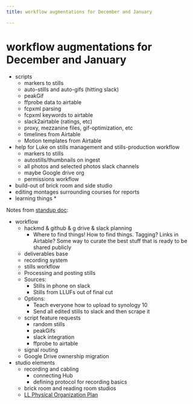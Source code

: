 ```yaml
---
title: workflow augmentations for December and January

---
```


# workflow augmentations for December and January

* scripts
    * markers to stills
    * auto-stills and auto-gifs (hitting slack)
    * peakGif
    * ffprobe data to airtable
    * fcpxml parsing
    * fcpxml keywords to airtable
    * slack2airtable (ratings, etc)
    * proxy, mezzanine files, gif-optimization, etc
    * timelines from Airtable
    * Motion templates from Airtable
* help for Luke on stills management and stills-production workflow
    * markers to stills
    * autostills/thumbnails on ingest
    * all photos and selected photos slack channels
    * maybe Google drive org
    * permissions workflow
* build-out of brick room and side studio
* editing montages surrounding courses for reports
* learning things
    * 







Notes from [standup doc](https://docs.google.com/document/d/1haQYPtQMOTU5PldBMQlXUiJnvpTCyL3_fKLdxQAwDJM/edit#):
* workflow
    * hackmd & github & g drive & slack planning
        * Where to find things! How to find things. Tagging? Links in Airtable? Some way to curate the best stuff that is ready to be shared publicly
    * deliverables base
    * recording system
    * stills workflow
    * Processing and posting stills
    * Sources:
        * Stills in phone on slack
        * Stills from LLUFs out of final cut
    * Options:
        * Teach everyone how to upload to synology 10
        * Send all edited stills to slack and then scrape it
    * script feature requests
        * random stills
        * peakGifs
        * slack integration
        * ffprobe to airtable
    * signal routing
    * Google Drive ownership migration
* studio elements
    * recording and cabling
        * connecting Hub
        * defining protocol for recording basics
    * brick room and reading room studios
    * [LL Physical Organization Plan](https://hackmd.io/UfIGpI4QS6K7SShNSguPNQ) 
